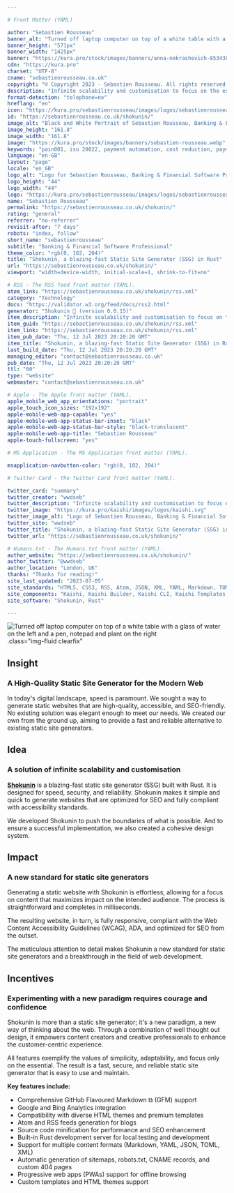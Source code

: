 ```yaml
---

# Front Matter (YAML)

author: "Sebastien Rousseau"
banner_alt: "Turned off laptop computer on top of a white table with a glass of water on the left and a pen, notepad and plant on the right"
banner_height: "571px"
banner_width: "1425px"
banner: "https://kura.pro/stock/images/banners/anna-nekrashevich-8534387.webp"
cdn: "https://kura.pro"
charset: "UTF-8"
cname: "sebastienrousseau.co.uk"
copyright: "© Copyright 2023 - Sebastien Rousseau. All rights reserved."
description: "Infinite scalability and customisation to focus on the essentials."
format-detection: "telephone=no"
hreflang: "en"
icon: "https://kura.pro/sebastienrousseau/images/logos/sebastienrousseau.svg"
id: "https://sebastienrousseau.co.uk/shokunin/"
image_alt: "Black and White Portrait of Sebastien Rousseau, Banking & Financial Software Professional"
image_height: "161.8"
image_width: "161.8"
image: "https://kura.pro/stock/images/banners/sebastien-rousseau.webp"
keywords: "pain001, iso 20022, payment automation, cost reduction, payment processing, payment files, payment initiation, pain message, pain message standards, pain message validation"
language: "en-GB"
layout: "page"
locale: "en_GB"
logo_alt: "Logo for Sebastien Rousseau, Banking & Financial Software Professional"
logo_height: "44"
logo_width: "44"
logo: "https://kura.pro/sebastienrousseau/images/logos/sebastienrousseau.webp"
name: "Sebastien Rousseau"
permalink: "https://sebastienrousseau.co.uk/shokunin/"
rating: "general"
referrer: "no-referrer"
revisit-after: "7 days"
robots: "index, follow"
short_name: "sebastienrousseau"
subtitle: "Banking & Financial Software Professional"
theme_color: "rgb(0, 102, 204)"
title: "Shokunin, a blazing-fast Static Site Generator (SSG) in Rust"
url: "https://sebastienrousseau.co.uk/shokunin/"
viewport: "width=device-width, initial-scale=1, shrink-to-fit=no"

# RSS - The RSS feed front matter (YAML).
atom_link: "https://sebastienrousseau.co.uk/shokunin/rss.xml"
category: "Technology"
docs: "https://validator.w3.org/feed/docs/rss2.html"
generator: "Shokunin 🦀 (version 0.0.15)"
item_description: "Infinite scalability and customisation to focus on the essentials."
item_guid: "https://sebastienrousseau.co.uk/shokunin/rss.xml"
item_link: "https://sebastienrousseau.co.uk/shokunin/rss.xml"
item_pub_date: "Thu, 12 Jul 2023 20:20:20 GMT"
item_title: "Shokunin, a blazing-fast Static Site Generator (SSG) in Rust"
last_build_date: "Thu, 12 Jul 2023 20:20:20 GMT"
managing_editor: "contact@sebastienrousseau.co.uk"
pub_date: "Thu, 12 Jul 2023 20:20:20 GMT"
ttl: "60"
type: "website"
webmaster: "contact@sebastienrousseau.co.uk"

# Apple - The Apple front matter (YAML).
apple_mobile_web_app_orientations: "portrait"
apple_touch_icon_sizes: "192x192"
apple-mobile-web-app-capable: "yes"
apple-mobile-web-app-status-bar-inset: "black"
apple-mobile-web-app-status-bar-style: "black-translucent"
apple-mobile-web-app-title: "Sebastien Rousseau"
apple-touch-fullscreen: "yes"

# MS Application - The MS Application front matter (YAML).

msapplication-navbutton-color: "rgb(0, 102, 204)"

# Twitter Card - The Twitter Card front matter (YAML).

twitter_card: "summary"
twitter_creator: "wwdseb"
twitter_description: "Infinite scalability and customisation to focus on the essentials."
twitter_image: "https://kura.pro/kaishi/images/logos/kaishi.svg"
twitter_image_alt: "Logo of Sebastien Rousseau, Banking & Financial Software Professional"
twitter_site: "wwdseb"
twitter_title: "Shokunin, a blazing-fast Static Site Generator (SSG) in Rust"
twitter_url: "https://sebastienrousseau.co.uk/shokunin/"

# Humans.txt - The Humans.txt front matter (YAML).
author_website: "https://sebastienrousseau.co.uk/shokunin/"
author_twitter: "@wwdseb"
author_location: "London, UK"
thanks: "Thanks for reading!"
site_last_updated: "2023-07-05"
site_standards: "HTML5, CSS3, RSS, Atom, JSON, XML, YAML, Markdown, TOML"
site_components: "Kaishi, Kaishi Builder, Kaishi CLI, Kaishi Templates, Kaishi Themes"
site_software: "Shokunin, Rust"

---
```


![Turned off laptop computer on top of a white table with a glass of water on the left and a pen, notepad and plant on the right](https://kura.pro/stock/images/banners/anna-nekrashevich-8534387.webp).class=\"img-fluid clearfix\"

## Insight

### A High-Quality Static Site Generator for the Modern Web

In today's digital landscape, speed is paramount. We sought a way to generate
static websites that are high-quality, accessible, and SEO-friendly. No existing
solution was elegant enough to meet our needs. We created our own from the
ground up, aiming to provide a fast and reliable alternative to existing static
site generators.

## Idea

### A solution of infinite scalability and customisation


[**Shokunin**][00] is a blazing-fast static site generator (SSG) built with
Rust. It is designed for speed, security, and reliability. Shokunin makes it
simple and quick to generate websites that are optimized for SEO and fully
compliant with accessibility standards.

We developed Shokunin to push the boundaries of what is possible. And to ensure
a successful implementation, we also created a cohesive design system.

## Impact

### A new standard for static site generators

Generating a static website with Shokunin is effortless, allowing for a focus on
content that maximizes impact on the intended audience. The process is
straightforward and completes in milliseconds.

The resulting website, in turn, is fully responsive, compliant with the Web
Content Accessibility Guidelines (WCAG), ADA, and optimized for SEO from the
outset.

The meticulous attention to detail makes Shokunin a new standard for static
site generators and a breakthrough in the field of web development.

## Incentives

### Experimenting with a new paradigm requires courage and confidence

Shokunin is more than a static site generator; it's a new paradigm, a new way of
thinking about the web. Through a combination of well thought out design, it
empowers content creators and creative professionals to enhance the
customer-centric experience.

All features exemplify the values of simplicity, adaptability, and focus only on
the essential. The result is a fast, secure, and reliable static site generator
that is easy to use and maintain.

**Key features include:**

* Comprehensive GitHub Flavoured Markdown ⧉ (GFM) support
* Google and Bing Analytics integration
* Compatibility with diverse HTML themes and premium templates
* Atom and RSS feeds generation for blogs
* Source code minification for performance and SEO enhancement
* Built-in Rust development server for local testing and development
* Support for multiple content formats (Markdown, YAML, JSON, TOML, XML)
* Automatic generation of sitemaps, robots.txt, CNAME records, and custom 404 pages
* Progressive web apps (PWAs) support for offline browsing
* Custom templates and HTML themes support

[00]: https://shokunin.one/ "Shokunin, a blazing-fast Static Site Generator (SSG) in Rust"